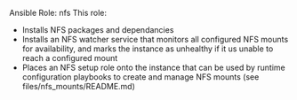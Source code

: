 Ansible Role: nfs
This role:
* Installs NFS packages and dependancies 
* Installs an NFS watcher service that monitors all configured NFS mounts for availability, and marks the instance as unhealthy if it us unable to reach a configured mount
* Places an NFS setup role onto the instance that can be used by runtime configuration playbooks to create and manage NFS mounts (see files/nfs_mounts/README.md)
